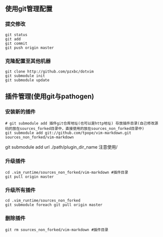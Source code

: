 ## 使用git管理配置

### 提交修改

```Shell
git status
git add
git commit
git push origin master
```

### 克隆配置至其他机器

```Shell
git clone http://github.com/pzxbc/dotvim
git submodule init
git submodule update
```

## 插件管理(使用git与pathogen)

### 安装新的插件

```Shell
# git submodule add 插件git仓库地址(也可以是http地址) 存放插件目录(自己修改源码的放在sources_forked目录中，直接使用的放在sources_non_forked目录中)
git submodule add git://github.com/tpope/vim-markdown.git sources_non_forked/vim-markdown
```
git submodule add url ./path/plugin_dir_name
注意使用/

### 升级插件

```Shell
cd .vim_runtime/sources_non_forked/vim-markdown #插件目录
git pull origin master
```

### 升级所有插件

```Shell
cd .vim_runtime/sources_non_forked
git submodule foreach git pull origin master
```

### 删除插件

```Shell
git rm sources_non_forked/vim-markdown #插件目录
```
